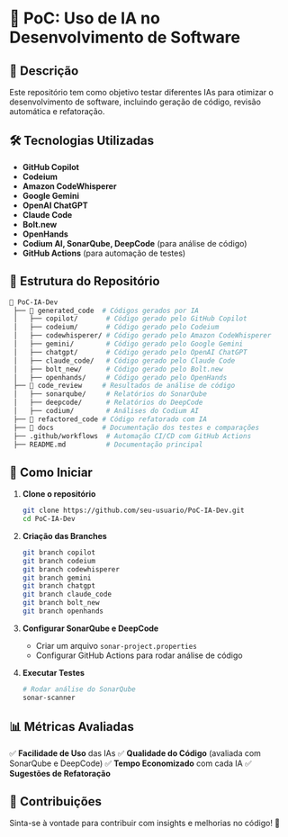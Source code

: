 # 📌 PoC: Uso de IA no Desenvolvimento de Software

## 📂 Descrição
Este repositório tem como objetivo testar diferentes IAs para otimizar o desenvolvimento de software, incluindo geração de código, revisão automática e refatoração.

## 🛠️ Tecnologias Utilizadas
- **GitHub Copilot**
- **Codeium**
- **Amazon CodeWhisperer**
- **Google Gemini**
- **OpenAI ChatGPT**
- **Claude Code**
- **Bolt.new**
- **OpenHands**
- **Codium AI, SonarQube, DeepCode** (para análise de código)
- **GitHub Actions** (para automação de testes)

## 📌 Estrutura do Repositório
```bash
📂 PoC-IA-Dev
 ├── 📂 generated_code  # Códigos gerados por IA
 │   ├── copilot/       # Código gerado pelo GitHub Copilot
 │   ├── codeium/       # Código gerado pelo Codeium
 │   ├── codewhisperer/ # Código gerado pelo Amazon CodeWhisperer
 │   ├── gemini/        # Código gerado pelo Google Gemini
 │   ├── chatgpt/       # Código gerado pelo OpenAI ChatGPT
 │   ├── claude_code/   # Código gerado pelo Claude Code
 │   ├── bolt_new/      # Código gerado pelo Bolt.new
 │   ├── openhands/     # Código gerado pelo OpenHands
 ├── 📂 code_review     # Resultados de análise de código
 │   ├── sonarqube/     # Relatórios do SonarQube
 │   ├── deepcode/      # Relatórios do DeepCode
 │   ├── codium/        # Análises do Codium AI
 ├── 📂 refactored_code # Código refatorado com IA
 ├── 📂 docs            # Documentação dos testes e comparações
 ├── .github/workflows  # Automação CI/CD com GitHub Actions
 ├── README.md          # Documentação principal
```

## 🚀 Como Iniciar
1. **Clone o repositório**
   ```bash
   git clone https://github.com/seu-usuario/PoC-IA-Dev.git
   cd PoC-IA-Dev
   ```
2. **Criação das Branches**
   ```bash
   git branch copilot
   git branch codeium
   git branch codewhisperer
   git branch gemini
   git branch chatgpt
   git branch claude_code
   git branch bolt_new
   git branch openhands
   ```
3. **Configurar SonarQube e DeepCode**
   - Criar um arquivo `sonar-project.properties`
   - Configurar GitHub Actions para rodar análise de código

4. **Executar Testes**
   ```bash
   # Rodar análise do SonarQube
   sonar-scanner
   ```

## 📊 Métricas Avaliadas
✅ **Facilidade de Uso** das IAs
✅ **Qualidade do Código** (avaliada com SonarQube e DeepCode)
✅ **Tempo Economizado** com cada IA
✅ **Sugestões de Refatoração**

## 📢 Contribuições
Sinta-se à vontade para contribuir com insights e melhorias no código! 🚀
